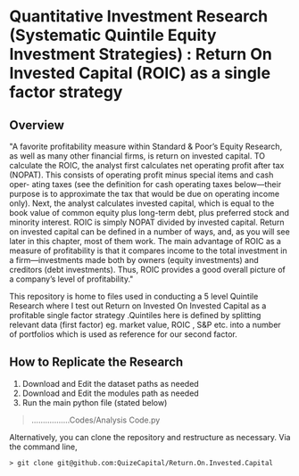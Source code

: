 # Quantitative Investment Research (Systematic Quintile Equity Investment Strategies) : Return On Invested Capital (ROIC) as a single factor strategy

## Overview

"A favorite profitability measure within Standard & Poor’s Equity Research, as well as many other financial firms, is return on invested capital. TO calculate the ROIC, the analyst first calculates net operating profit after tax (NOPAT). This consists of operating profit minus special items and cash oper- ating taxes (see the definition for cash operating taxes below—their purpose is to approximate the tax that would be due on operating income only). Next, the analyst calculates invested capital, which is equal to the book value of common equity plus long-term debt, plus preferred stock and minority interest. ROIC is simply NOPAT divided by invested capital.
Return on invested capital can be defined in a number of ways, and, as you will see later in this chapter, most of them work. The main advantage of ROIC as a measure of profitability is that it compares income to the total investment in a firm—investments made both by owners (equity investments) and creditors (debt investments). Thus, ROIC provides a good overall picture of a company’s level of profitability."

This repository is home to files used in conducting a 5 level Quintile Research where I test out Return on Invested On Invested Capital as a profitable single factor strategy .Quintiles here is defined by splitting relevant data (first factor) eg. market value, ROIC , S&P etc. into a number of portfolios which is used as reference for our second factor.

## How to Replicate the Research
1. Download and Edit the dataset paths as needed
2. Download and Edit the modules path as needed
3. Run the main python file (stated below)

> .................Codes/Analysis Code.py

Alternatively, you can clone the repository and restructure as necessary. Via 
the command line,

```
> git clone git@github.com:QuizeCapital/Return.On.Invested.Capital
```
